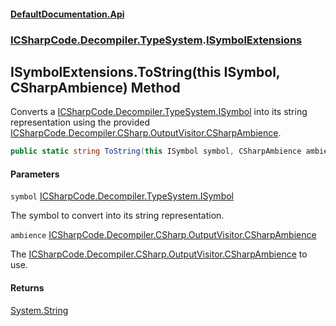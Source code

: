 #### [DefaultDocumentation\.Api](../../../../index.md 'index')
### [ICSharpCode\.Decompiler\.TypeSystem](../../../../index.md#ICSharpCode.Decompiler.TypeSystem 'ICSharpCode\.Decompiler\.TypeSystem').[ISymbolExtensions](index.md 'ICSharpCode\.Decompiler\.TypeSystem\.ISymbolExtensions')

## ISymbolExtensions\.ToString\(this ISymbol, CSharpAmbience\) Method

Converts a [ICSharpCode\.Decompiler\.TypeSystem\.ISymbol](https://learn.microsoft.com/en-us/dotnet/api/icsharpcode.decompiler.typesystem.isymbol 'ICSharpCode\.Decompiler\.TypeSystem\.ISymbol') into its string representation using the provided [ICSharpCode\.Decompiler\.CSharp\.OutputVisitor\.CSharpAmbience](https://learn.microsoft.com/en-us/dotnet/api/icsharpcode.decompiler.csharp.outputvisitor.csharpambience 'ICSharpCode\.Decompiler\.CSharp\.OutputVisitor\.CSharpAmbience')\.

```csharp
public static string ToString(this ISymbol symbol, CSharpAmbience ambience);
```
#### Parameters

<a name='ICSharpCode.Decompiler.TypeSystem.ISymbolExtensions.ToString(thisISymbol,CSharpAmbience).symbol'></a>

`symbol` [ICSharpCode\.Decompiler\.TypeSystem\.ISymbol](https://learn.microsoft.com/en-us/dotnet/api/icsharpcode.decompiler.typesystem.isymbol 'ICSharpCode\.Decompiler\.TypeSystem\.ISymbol')

The symbol to convert into its string representation\.

<a name='ICSharpCode.Decompiler.TypeSystem.ISymbolExtensions.ToString(thisISymbol,CSharpAmbience).ambience'></a>

`ambience` [ICSharpCode\.Decompiler\.CSharp\.OutputVisitor\.CSharpAmbience](https://learn.microsoft.com/en-us/dotnet/api/icsharpcode.decompiler.csharp.outputvisitor.csharpambience 'ICSharpCode\.Decompiler\.CSharp\.OutputVisitor\.CSharpAmbience')

The [ICSharpCode\.Decompiler\.CSharp\.OutputVisitor\.CSharpAmbience](https://learn.microsoft.com/en-us/dotnet/api/icsharpcode.decompiler.csharp.outputvisitor.csharpambience 'ICSharpCode\.Decompiler\.CSharp\.OutputVisitor\.CSharpAmbience') to use\.

#### Returns
[System\.String](https://learn.microsoft.com/en-us/dotnet/api/system.string 'System\.String')